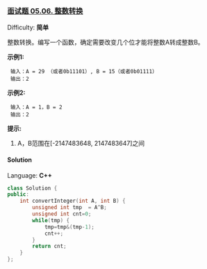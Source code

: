 ### [面试题 05.06\. 整数转换](https://leetcode-cn.com/problems/convert-integer-lcci/)

Difficulty: **简单**


整数转换。编写一个函数，确定需要改变几个位才能将整数A转成整数B。

**示例1:**

```
 输入：A = 29 （或者0b11101）, B = 15（或者0b01111）
 输出：2
```

**示例2:**

```
 输入：A = 1，B = 2
 输出：2
```

**提示:**

1.  A，B范围在[-2147483648, 2147483647]之间


#### Solution

Language: **C++**

```c++
class Solution {
public:
    int convertInteger(int A, int B) {
        unsigned int tmp  = A^B;
        unsigned int cnt=0;
        while(tmp) {
            tmp=tmp&(tmp-1);
            cnt++;
        }
        return cnt;
    }
};
```